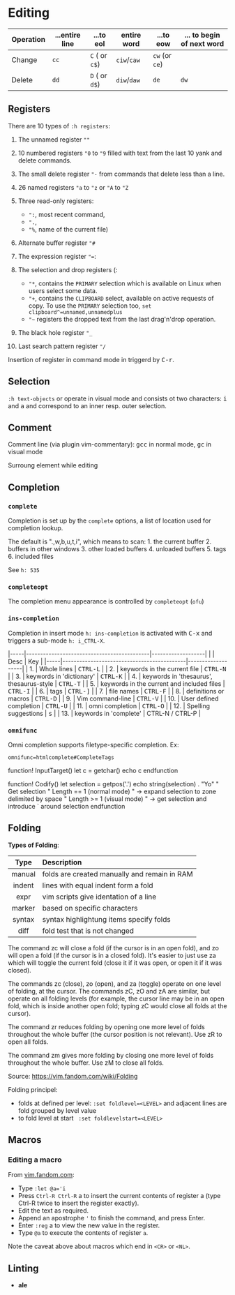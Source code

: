 
# Editing

| Operation | ...entire line | ...to eol      | entire word | ...to eow      | ... to begin of next word |
|-----------|----------------|----------------|-------------|----------------|---------------------------|
| Change    | `cc`           | `C` ( or `c$`) | `ciw`/`caw` | `cw` (or `ce`) |                           |
| Delete    | `dd`           | `D` ( or `d$`) | `diw`/`daw` | `de`           | `dw`                      |

## Registers

There are 10 types of `:h registers`:

1. The unnamed register `""`
2. 10 numbered registers `"0` to `"9` filled with text from the last 10 yank and delete commands.
3. The small delete register `"-` from commands that delete less than a line.
4. 26 named registers `"a` to `"z` or `"A` to `"Z`
5. Three read-only registers:

    - `":`, most recent command,
    - `".`,
    - `"%`, name of the current file)

6. Alternate buffer register `"#`
7. The expression register `"=`:
8. The selection and drop registers (:

    - `"*`, contains the `PRIMARY` selection which is available on Linux when users select some data.
    - `"+`, contains the `CLIPBOARD` select, available on active requests of copy.  To use the `PRIMARY` selection too, `set clipboard^=unnamed,unnamedplus`
    - `"~` registers the dropped text from the last drag'n'drop operation.


9. The black hole register `"_`
10. Last search pattern register `"/`


Insertion of register in command mode in triggerd by <kbd>C-r</kbd>.

## Selection

`:h text-objects` or <badge-doc href="https://vimhelp.org/motion.txt.html#text-objects" message="terminal" logo="vim"></badge-doc> operate in visual mode and consists ot two characters: <kbd>i</kbd> and <kbd>a</kbd> and correspond to an inner resp. outer selection.

## Comment
Comment line (via plugin vim-commentary): <kbd>gcc</kbd> in normal mode,
<kbd>gc</kbd> in visual mode

Surroung element while editing

## Completion

### `complete`

Completion is set up by the `complete` options, a list of location used for
completion lookup.

The default is ".,w,b,u,t,i", which means to scan:
    1. the current buffer
    2. buffers in other windows
    3. other loaded buffers
    4. unloaded buffers
    5. tags
    6. included files

See `h: 535`

### `completeopt`

The completion menu appearance is controlled by `completeopt` (`ofu`)

### `ins-completion`

Completion in insert mode `h: ins-completion` is activated with <kbd>C-x</kbd> and triggers a
sub-mode `h: i_CTRL-X`.

|-----|--------------------------------------------|-------------------|
|     | Desc                                       | Key               |
|-----|--------------------------------------------|-------------------|
| 1.  | Whole lines                                | <kbd>CTRL-L</kbd> |
| 2.  | keywords in the current file               | <kbd>CTRL-N</kbd> |
| 3.  | keywords in 'dictionary'                   | <kbd>CTRL-K</kbd> |
| 4.  | keywords in 'thesaurus', thesaurus-style   | <kbd>CTRL-T</kbd> |
| 5.  | keywords in the current and included files | <kbd>CTRL-I</kbd> |
| 6.  | tags                                       | <kbd>CTRL-]</kbd> |
| 7.  | file names                                 | <kbd>CTRL-F</kbd> |
| 8.  | definitions or macros                      | <kbd>CTRL-D</kbd> |
| 9.  | Vim command-line                           | <kbd>CTRL-V</kbd> |
| 10. | User defined completion                    | <kbd>CTRL-U</kbd> |
| 11. | omni completion                            | <kbd>CTRL-O</kbd> |
| 12. | Spelling suggestions                       | <kbd>s</kbd>      |
| 13. | keywords in 'complete'                     | CTRL-N / CTRL-P   |

### `omnifunc`

Omni completion supports filetype-specific completion. Ex:

`omnifunc=htmlcomplete#CompleteTags`


function! InputTarget()
  let c = getchar()
  echo c
endfunction

function! Codify()
  let selection = getpos('.')
  echo string(selection) . "Yo"
  " Get selection
  " Length == 1   (normal mode)
  " -> expand selection to zone delimited by space
  " Length >= 1   (visual mode)
  " -> get selection and introduce ` around selection
endfunction

## Folding

<badge-doc href="https://vimhelp.org/usr_28.txt.html" logo="vim" message="usr_28"></badge-doc>

**Types of Folding**:

|  Type  | Description                                  |
|:------:|:---------------------------------------------|
| manual | folds are created manually and remain in RAM |
| indent | lines with equal indent form a fold          |
|  expr  | vim scripts give identation of a line        |
| marker | based on specific characters                 |
| syntax | syntax highlightung items specify folds      |
|  diff  | fold test that is not changed                |

The command zc will close a fold (if the cursor is in an open fold), and zo will open a fold (if the cursor is in a closed fold). It's easier to just use za which will toggle the current fold (close it if it was open, or open it if it was closed).

The commands zc (close), zo (open), and za (toggle) operate on one level of folding, at the cursor. The commands zC, zO and zA are similar, but operate on all folding levels (for example, the cursor line may be in an open fold, which is inside another open fold; typing zC would close all folds at the cursor).

The command zr reduces folding by opening one more level of folds throughout the whole buffer (the cursor position is not relevant). Use zR to open all folds.

The command zm gives more folding by closing one more level of folds throughout the whole buffer. Use zM to close all folds.

Source: https://vim.fandom.com/wiki/Folding

Folding principel:

- folds at defined per level: ```:set foldlevel=<LEVEL>``` and adjacent lines are fold grouped by level value
- to fold level at start ``` :set foldlevelstart=<LEVEL>```

## Macros

### Editing a macro

From [vim.fandom.com](https://vim.fandom.com/wiki/Macros#Editing_a_macro):

- Type `:let @a='i`
- Press `Ctrl-R Ctrl-R` a to insert the current contents of register a (type Ctrl-R twice to insert the register exactly).
- Edit the text as required.
- Append an apostrophe `'` to finish the command, and press Enter.
- Enter `:reg` a to view the new value in the register.
- Type `@a` to execute the contents of register `a`.

Note the caveat above about macros which end in `<CR>` or `<NL>`.

## Linting

- **ale** <badge-stars repo="dense-analysis/ale"></badge-stars>
